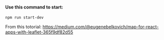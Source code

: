 #### Use this command to start:
```
npm run start-dev
```

From this totorial:
https://medium.com/@eugenebelkovich/map-for-react-apps-with-leaflet-365f9df82d55

